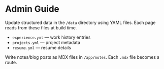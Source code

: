 # Admin Guide

Update structured data in the `/data` directory using YAML files. Each page reads from these files at build time.

- `experience.yml` — work history entries
- `projects.yml` — project metadata
- `resume.yml` — resume details

Write notes/blog posts as MDX files in `/app/notes`. Each `.mdx` file becomes a route.
